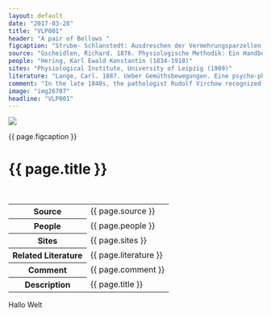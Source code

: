 ```yaml
---
layout: default
date: "2017-03-28"
title: "VLP001"
header: "A pair of Bellows "
figcaption: "Strube- Schlanstedt: Ausdreschen der Vermehrungsparzellen des Zuchtgartens mittels einer Spezialdreschmaschine"
source: "Gscheidlen, Richard. 1876. Physiologische Methodik: Ein Handbuch der Praktischen Physiologie. Braunschweig: Vieweg & Sohn"
people: "Hering, Karl Ewald Konstantin (1834-1918)"
sites: "Physiological Institute, University of Leipzig (1909)"
literature: "Lange, Carl. 1887. Ueber Gemüthsbewegungen. Eine psycho-physiologische Studie. Leipzig: Thomas"
comment: "In the late 1840s, the pathologist Rudolf Virchow recognized that most of the cells in the brain could be categorized into two distinct groups."
image: "img26707"
headline: "VLP001"
---
```


<div class="figure">
		<img src="images/{{ page.image }}.jpg" width="auto" height="auto" class="fig" />
		<p class="figcaption">{{ page.figcaption }}</p>
	</div>
	<div class="head">
		<h1>{{ page.title }}</h1>
	 </div> <br clear="all" />
</div> <!-- topsection -->

<table>
	<tr>
		<th>Source</th>
		<td>
			{{ page.source }}
		</td>
	</tr><tr>
			  <th>People</th><td>{{ page.people }}</td>
	</tr><tr>
			  <th>Sites</th><td>{{ page.sites }}</td>
	</tr><tr>
			  <th>Related Literature</th><td>{{ page.literature }}</td>
	</tr><tr>
			  <th>Comment</th><td>{{ page.comment }}</td>
	</tr><tr>
			  <th>Description</th><td>{{ page.title }}</td>
	</tr>
				
</table> <p>Hallo Welt</p>